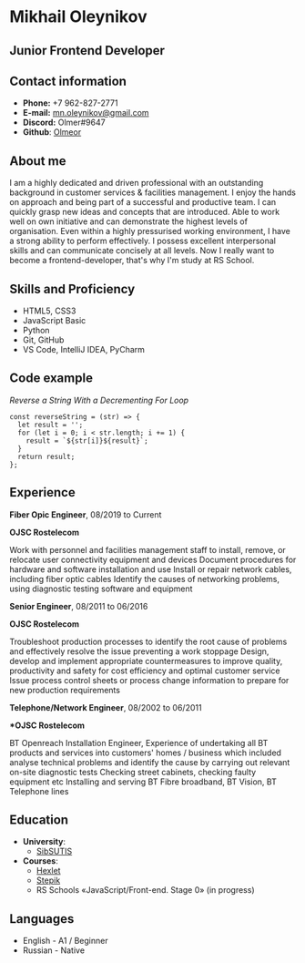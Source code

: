 # Mikhail Oleynikov

## Junior Frontend Developer

## Contact information

* __Phone:__ +7 962-827-2771
* __E-mail:__ mn.oleynikov@gmail.com
* __Discord:__ Olmer#9647
* __Github__: [Olmeor](https://github.com/Olmeor)

## About me

I am a highly dedicated and driven professional with an outstanding background in customer services & facilities management. I enjoy the hands on approach and being part of a successful and productive team. I can quickly grasp new ideas and concepts that are introduced. Able to work well on own initiative and can demonstrate the highest levels of organisation. Even within a highly pressurised working environment, I have a strong ability to perform effectively. I possess excellent interpersonal skills and can communicate concisely at all levels. Now I really want to become a frontend-developer, that's why I'm study at RS School.

## Skills and Proficiency

* HTML5, CSS3
* JavaScript Basic
* Python
* Git, GitHub
* VS Code, IntelliJ IDEA, PyCharm

## Code example

*Reverse a String With a Decrementing For Loop*

```
const reverseString = (str) => {
  let result = '';
  for (let i = 0; i < str.length; i += 1) {
    result = `${str[i]}${result}`;
  }
  return result;
};
```

## Experience

__Fiber Opic Engineer__, 08/2019 to Current

__OJSC Rostelecom__

Work with personnel and facilities management staff to install, remove, or relocate user connectivity equipment and devices
Document procedures for hardware and software installation and use
Install or repair network cables, including fiber optic cables
Identify the causes of networking problems, using diagnostic testing software and equipment

__Senior Engineer__, 08/2011 to 06/2016

__OJSC Rostelecom__

Troubleshoot production processes to identify the root cause of problems and effectively resolve the issue preventing a work stoppage
Design, develop and implement appropriate countermeasures to improve quality, productivity and safety for cost efficiency and optimal customer service
Issue process control sheets or process change information to prepare for new production requirements

__Telephone/Network Engineer__, 08/2002 to 06/2011

__*OJSC Rostelecom__

ВТ Openreach Installation Engineer, Experience of undertaking all ВТ products and services into customers' homes / business which included analyse technical problems and identify the cause by carrying out relevant on-site diagnostic tests
Checking street cabinets, checking faulty equipment etc Installing and serving ВТ Fibre broadband, ВТ Vision, ВТ Telephone lines

## Education

* __University__:
  * [SibSUTIS](https://sibsutis.ru/en/)
* __Courses__:
  * [Hexlet](https://ru.hexlet.io/u/olmer/courses)
  * [Stepik](https://stepik.org/users/486316676)
  * RS Schools «JavaScript/Front-end. Stage 0» (in progress)

## Languages

* English - A1 / Beginner
* Russian - Native
